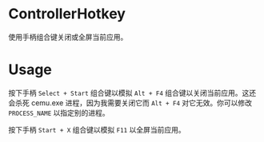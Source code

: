 # ControllerHotkey
使用手柄组合键关闭或全屏当前应用。

# Usage
按下手柄 `Select + Start` 组合键以模拟 `Alt + F4` 组合键以关闭当前应用。这还会杀死 cemu.exe 进程，因为我需要关闭它而 `Alt + F4` 对它无效。你可以修改 `PROCESS_NAME` 以指定别的进程。

按下手柄 `Start + X` 组合键以模拟 `F11` 以全屏当前应用。
